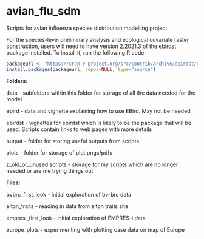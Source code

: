 # avian_flu_sdm

Scripts for avian influenza species distribution modelling project

For the species-level preliminary analysis and ecological covariate raster construction, users will need to have version 2.2021.3 of the ebirdst package installed. To install it, run the following R code:
```r
packageurl <- "https://cran.r-project.org/src/contrib/Archive/ebirdst/ebirdst_2.2021.3.tar.gz"
install.packages(packageurl, repos=NULL, type="source")
```

**Folders:**

data - subfolders within this folder for storage of all the data needed for the model 
  
ebird - data and vignette explaining how to use EBird. May not be needed

ebirdst - vignettes for ebirdst which is likely to be the package that will be used. Scripts contain links to web pages with more details

output - folder for storing useful outputs from scripts

plots - folder for storage of plot pngs/pdfs

z_old_or_unused scripts - storage for my scripts which are no longer needed or are me trying things out 

**Files:**

bvbrc_first_look - initial exploration of bv-brc data

elton_traits - reading in data from elton traits site

empresi_first_look - initial exploration of EMPRES-i data

europe_plots - experimenting with plotting case data on map of Europe
